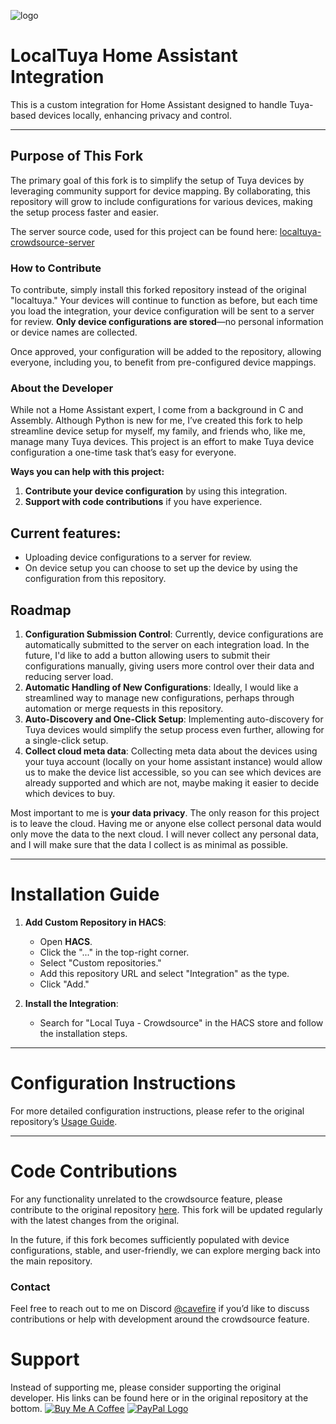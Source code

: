 ![logo](https://github.com/cavefire/localtuya-crowdsource/blob/master/img/logo-small.png)

# LocalTuya Home Assistant Integration

This is a custom integration for Home Assistant designed to handle Tuya-based devices locally, enhancing privacy and control.

---

## Purpose of This Fork

The primary goal of this fork is to simplify the setup of Tuya devices by leveraging community support for device mapping. By collaborating, this repository will grow to include configurations for various devices, making the setup process faster and easier.

The server source code, used for this project can be found here: [localtuya-crowdsource-server](https://github.com/cavefire/localtuya-crowdsource-server)

### How to Contribute

To contribute, simply install this forked repository instead of the original "localtuya." Your devices will continue to function as before, but each time you load the integration, your device configuration will be sent to a server for review. **Only device configurations are stored**—no personal information or device names are collected.

Once approved, your configuration will be added to the repository, allowing everyone, including you, to benefit from pre-configured device mappings.

### About the Developer

While not a Home Assistant expert, I come from a background in C and Assembly. Although Python is new for me, I’ve created this fork to help streamline device setup for myself, my family, and friends who, like me, manage many Tuya devices. This project is an effort to make Tuya device configuration a one-time task that’s easy for everyone.

**Ways you can help with this project:**
1. **Contribute your device configuration** by using this integration.
2. **Support with code contributions** if you have experience.

## Current features:
- Uploading device configurations to a server for review.
- On device setup you can choose to set up the device by using the configuration from this repository.

## Roadmap

1. **Configuration Submission Control**: Currently, device configurations are automatically submitted to the server on each integration load. In the future, I'd like to add a button allowing users to submit their configurations manually, giving users more control over their data and reducing server load.
2. **Automatic Handling of New Configurations**: Ideally, I would like a streamlined way to manage new configurations, perhaps through automation or merge requests in this repository.
3. **Auto-Discovery and One-Click Setup**: Implementing auto-discovery for Tuya devices would simplify the setup process even further, allowing for a single-click setup.
4. **Collect cloud meta data**: Collecting meta data about the devices using your tuya account (locally on your home assistant instance) would allow us to make the device list accessible, so you can see which devices are already supported and which are not, maybe making it easier to decide which devices to buy.

Most important to me is **your data privacy**. The only reason for this project is to leave the cloud. Having me or anyone else collect personal data would only move the data to the next cloud. I will never collect any personal data, and I will make sure that the data I collect is as minimal as possible.

---

# Installation Guide

1. **Add Custom Repository in HACS**:
   - Open **HACS**.
   - Click the "..." in the top-right corner.
   - Select "Custom repositories."
   - Add this repository URL and select "Integration" as the type.
   - Click "Add."

2. **Install the Integration**:
   - Search for "Local Tuya - Crowdsource" in the HACS store and follow the installation steps.

---

# Configuration Instructions

For more detailed configuration instructions, please refer to the original repository’s [Usage Guide](https://github.com/rospogrigio/localtuya?tab=readme-ov-file#usage).

---

# Code Contributions

For any functionality unrelated to the crowdsource feature, please contribute to the original repository [here](https://github.com/rospogrigio/localtuya). This fork will be updated regularly with the latest changes from the original.

In the future, if this fork becomes sufficiently populated with device configurations, stable, and user-friendly, we can explore merging back into the main repository.

### Contact

Feel free to reach out to me on Discord [@cavefire](https://mine.li/discord_user) if you’d like to discuss contributions or help with development around the crowdsource feature.


# Support
Instead of supporting me, please consider supporting the original developer. His links can be found here or in the original repository at the bottom.
<a href="https://www.buymeacoffee.com/rospogrigio" target="_blank"><img src="https://bmc-cdn.nyc3.digitaloceanspaces.com/BMC-button-images/custom_images/orange_img.png" alt="Buy Me A Coffee" style="height: auto !important;width: auto !important;" ></a>
<a href="https://paypal.me/rospogrigio" target="_blank"><img src="https://www.paypalobjects.com/webstatic/mktg/logo/pp_cc_mark_37x23.jpg" border="0" alt="PayPal Logo" style="height: auto !important;width: auto !important;"></a>